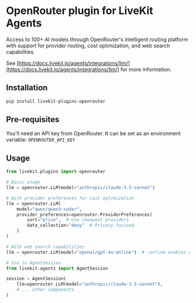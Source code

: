 # OpenRouter plugin for LiveKit Agents

Access to 100+ AI models through OpenRouter's intelligent routing platform with support for provider routing, cost optimization, and web search capabilities.

See [https://docs.livekit.io/agents/integrations/llm/](https://docs.livekit.io/agents/integrations/llm/) for more information.

## Installation

```bash
pip install livekit-plugins-openrouter
```

## Pre-requisites

You'll need an API key from OpenRouter. It can be set as an environment variable: `OPENROUTER_API_KEY`

## Usage

```python
from livekit.plugins import openrouter

# Basic usage
llm = openrouter.LLM(model="anthropic/claude-3.5-sonnet")

# With provider preferences for cost optimization
llm = openrouter.LLM(
    model="qwen/qwen3-coder",
    provider_preferences=openrouter.ProviderPreferences(
        sort="price",  # Use cheapest providers
        data_collection="deny"  # Privacy-focused
    )
)

# With web search capabilities
llm = openrouter.LLM(model="openai/gpt-4o:online")  # :online enables web search

# Use in AgentSession
from livekit.agents import AgentSession

session = AgentSession(
    llm=openrouter.LLM(model="anthropic/claude-3.5-sonnet"),
    # ... other components
)
```